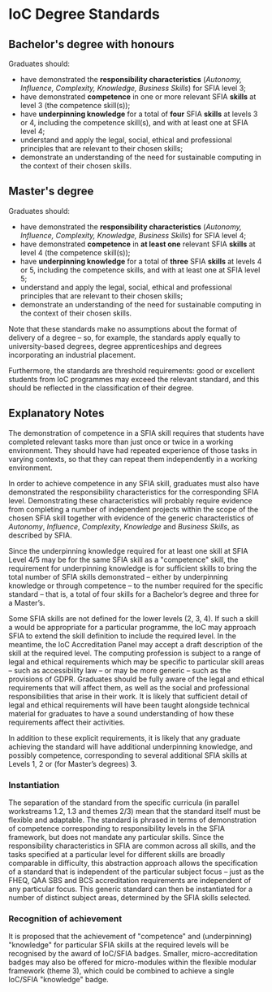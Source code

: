 # IoC Degree Standards

## Bachelor's degree with honours

Graduates should:

* have demonstrated the **responsibility characteristics** (*Autonomy, Influence, Complexity, Knowledge, Business Skills*) for SFIA level 3;
* have demonstrated **competence** in one or more relevant SFIA **skills** at level 3 (the competence skill(s));
* have **underpinning knowledge** for a total of **four** SFIA **skills** at levels 3 or 4, including the competence skill(s), and with at least one at SFIA level 4;
* understand and apply the legal, social, ethical and professional principles that are relevant to their chosen skills;
* demonstrate an understanding of the need for sustainable computing in the context of their chosen skills.

## Master's degree

Graduates should:

* have demonstrated the **responsibility characteristics** (*Autonomy, Influence, Complexity, Knowledge, Business Skills*) for SFIA level 4;
* have demonstrated **competence** in **at least one** relevant SFIA **skills** at level 4 (the competence skill(s));
* have **underpinning knowledge** for a total of **three** SFIA **skills** at levels 4 or 5, including the competence skills, and with at least one at SFIA level 5;
* understand and apply the legal, social, ethical and professional principles that are relevant to their chosen skills;
* demonstrate an understanding of the need for sustainable computing in the context of their chosen skills.

Note that these standards make no assumptions about the format of delivery of a degree – so, for example, the standards apply equally to university-based degrees, degree apprenticeships and degrees incorporating an industrial placement.

Furthermore, the standards are threshold requirements: good or excellent students from IoC programmes may exceed the relevant standard, and this should be reflected in the classification of their degree.

## Explanatory Notes

The demonstration of competence in a SFIA skill requires that students have completed relevant tasks more than just once or twice in a working environment.  They should have had repeated experience of those tasks in varying contexts, so that they can repeat them independently in a working environment.

In order to achieve competence in any SFIA skill, graduates must also have demonstrated the responsibility characteristics for the corresponding SFIA level. Demonstrating these characteristics will probably require evidence from completing a number of independent projects within the scope of the chosen SFIA skill together with evidence of the generic characteristics of *Autonomy*, *Influence*, *Complexity*, *Knowledge* and *Business Skills*, as described by SFIA.

Since the underpinning knowledge required for at least one skill at SFIA Level 4/5 may be for the same SFIA skill as a "competence" skill, the requirement for underpinning knowledge is for sufficient skills to bring the total number of SFIA skills demonstrated – either by underpinning knowledge or through competence – to the number required for the specific standard – that is, a total of four skills for a Bachelor’s degree and three for a Master’s.  

Some SFIA skills are not defined for the lower levels (2, 3, 4).  If such a skill a would be appropriate for a particular programme, the IoC may approach SFIA to extend the skill definition to include the required level.  In the meantime, the IoC Accreditation Panel may accept a draft description of the skill at the required level.
The computing profession is subject to a range of legal and ethical requirements which may be specific to particular skill areas – such as accessibility law – or may be more generic – such as the provisions of GDPR.  Graduates should be fully aware of the legal and ethical requirements that will affect them, as well as the social and professional responsibilities that arise in their work.  It is likely that sufficient detail of legal and ethical requirements will have been taught alongside technical material for graduates to have a sound understanding of how these requirements affect their activities.

In addition to these explicit requirements, it is likely that any graduate achieving the standard will have additional underpinning knowledge, and possibly competence, corresponding to several additional SFIA skills at Levels 1, 2 or (for Master’s degrees) 3.

### Instantiation

The separation of the standard from the specific curricula (in parallel workstreams 1.2, 1.3 and themes 2/3) mean that the standard itself must be flexible and adaptable.  The standard is phrased in terms of demonstration of competence corresponding to responsibility levels in the SFIA framework, but does not mandate any particular skills.  Since the responsibility characteristics in SFIA are common across all skills, and the tasks specified at a particular level for different skills are broadly comparable in difficulty, this abstraction approach allows the specification of a standard that is independent of the particular subject focus – just as the FHEQ, QAA SBS and BCS accreditation requirements are independent of any particular focus.  This generic standard can then be instantiated for a number of distinct subject areas, determined by the SFIA skills selected.

### Recognition of achievement

It is proposed that the achievement of "competence" and (underpinning) "knowledge" for particular SFIA skills at the required levels will be recognised by the award of IoC/SFIA badges.  Smaller, micro-accreditation badges may also be offered for micro-modules within the flexible modular framework (theme 3), which could be combined to achieve a single IoC/SFIA "knowledge" badge.
